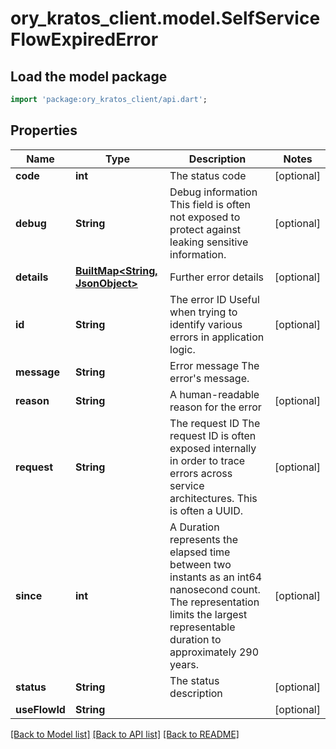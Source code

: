 # ory_kratos_client.model.SelfServiceFlowExpiredError

## Load the model package
```dart
import 'package:ory_kratos_client/api.dart';
```

## Properties
Name | Type | Description | Notes
------------ | ------------- | ------------- | -------------
**code** | **int** | The status code | [optional] 
**debug** | **String** | Debug information  This field is often not exposed to protect against leaking sensitive information. | [optional] 
**details** | [**BuiltMap<String, JsonObject>**](JsonObject.md) | Further error details | [optional] 
**id** | **String** | The error ID  Useful when trying to identify various errors in application logic. | [optional] 
**message** | **String** | Error message  The error's message. | 
**reason** | **String** | A human-readable reason for the error | [optional] 
**request** | **String** | The request ID  The request ID is often exposed internally in order to trace errors across service architectures. This is often a UUID. | [optional] 
**since** | **int** | A Duration represents the elapsed time between two instants as an int64 nanosecond count. The representation limits the largest representable duration to approximately 290 years. | [optional] 
**status** | **String** | The status description | [optional] 
**useFlowId** | **String** |  | [optional] 

[[Back to Model list]](../README.md#documentation-for-models) [[Back to API list]](../README.md#documentation-for-api-endpoints) [[Back to README]](../README.md)


